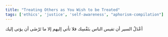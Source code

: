 ```yaml
---
title: "Treating Others as You Wish to be Treated"
tags: ['ethics', 'justice', 'self-awareness', "aphorism-compilation"]
---
```


 أعْدَلُ السير أن تقيس الناس بنَفْسِك فلا تأتي إليهم إلا ما تَرْضَى أن يؤتى إليك
